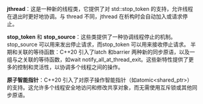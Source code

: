 **jthread**：这是一种新的线程类，它提供了对 std::stop_token 的支持，允许线程在退出时更好地协调。与 thread 不同，jthread 在析构时会自动加入或请求停止。

**stop_token** 和 **stop_source**：这些类提供了一种协调线程停止的机制。stop_source 可以用来发出停止请求，而stop_token 可以用来接收停止请求。
半期和关联的等待函数：C++20 引入了latch 和barrier 两种新的同步原语，以及一组与之关联的等待函数，如wait notify_all_at_thread_exit。这些新特性提供了更多的控制和灵活性，以协调多个线程之间的操作。

**原子智能指针**：C++20 引入了对原子操作智能指针（如atomic<shared_ptr>）的支持。这允许多个线程安全地访问和修改共享对象，而无需使用互斥锁或其他同步原语。

